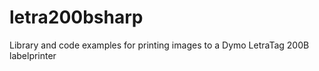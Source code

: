 # letra200bsharp
Library and code examples for printing images to a Dymo LetraTag 200B labelprinter
